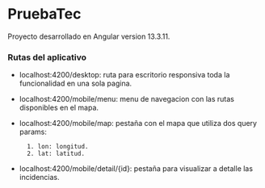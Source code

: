 # PruebaTec

Proyecto desarrollado en Angular version 13.3.11.

### Rutas del aplicativo

- localhost:4200/desktop: ruta para escritorio responsiva toda la funcionalidad en una sola pagina.

- localhost:4200/mobile/menu: menu de navegacion con las rutas disponibles en el mapa.

- localhost:4200/mobile/map: pestaña con el mapa que utiliza dos query params:
        
        1. lon: longitud.
        2. lat: latitud. 

- localhost:4200/mobile/detail/{id}: pestaña para visualizar a detalle las incidencias.
